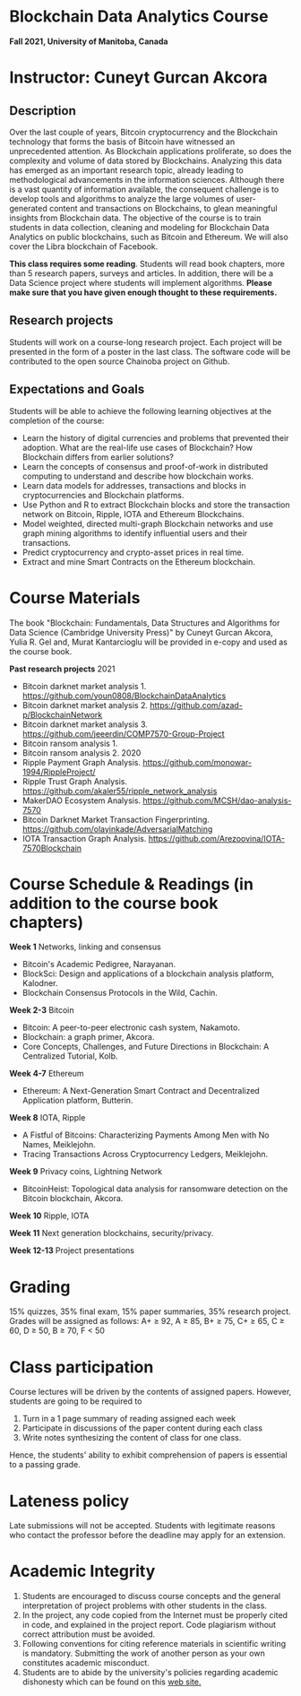 # **Blockchain Data Analytics Course**

**Fall 2021, University of Manitoba, Canada**


# Instructor: Cuneyt Gurcan Akcora 
 
 

## Description

Over the last couple of years, Bitcoin cryptocurrency and the Blockchain technology that forms the basis of Bitcoin have witnessed an unprecedented attention. As Blockchain applications proliferate, so does the complexity and volume of data stored by Blockchains. Analyzing this data has emerged as an important research topic, already leading to methodological advancements in the information sciences. Although there is a vast quantity of information available, the consequent challenge is to develop tools and algorithms to analyze the large volumes
of user-generated content and transactions on Blockchains, to glean meaningful insights from Blockchain data. The objective of the course is to train students in data collection, cleaning and modeling for Blockchain Data Analytics on public blockchains, such as Bitcoin and Ethereum. We will also cover the Libra blockchain of Facebook.

**This class requires some reading**. Students will read book chapters, more than 5 research papers, surveys and articles. In addition, there will be a Data Science project where students will implement algorithms. **Please make sure that you have given enough thought to these requirements.**

## Research projects

Students will work on a course-long research project. Each project will be presented in the form of a poster in the last class. The software code will be contributed to the open source Chainoba project on Github.


## Expectations and Goals

Students will be able to achieve the following learning objectives at the completion of the course:
* Learn the history of digital currencies and problems that prevented their adoption. What are the real-life use cases of Blockchain? How Blockchain differs from earlier solutions?
* Learn the concepts of consensus and proof-of-work in distributed computing to understand and describe how blockchain works.
* Learn data models for addresses, transactions and blocks in cryptocurrencies and Blockchain platforms.
* Use Python and R to extract Blockchain blocks and store the transaction network on Bitcoin, Ripple, IOTA and Ethereum Blockchains.
* Model weighted, directed multi-graph Blockchain networks and use graph mining algorithms to identify influential users and their transactions.
* Predict cryptocurrency and crypto-asset prices in real time.
* Extract and mine Smart Contracts on the Ethereum blockchain.


# Course Materials
 
The book &quot;Blockchain: Fundamentals, Data Structures and Algorithms for Data Science (Cambridge University Press)&quot; by Cuneyt Gurcan Akcora, Yulia R. Gel and, Murat Kantarcioglu will be provided in e-copy and used as the course book.

**Past research projects**
2021
* Bitcoin darknet market analysis 1. https://github.com/youn0808/BlockchainDataAnalytics
* Bitcoin darknet market analysis 2. https://github.com/azad-p/BlockchainNetwork
* Bitcoin darknet market analysis 3. https://github.com/jeeerdin/COMP7570-Group-Project
* Bitcoin ransom analysis 1. 
* Bitcoin ransom analysis 2. 
2020
* Ripple Payment Graph Analysis. https://github.com/monowar-1994/RippleProject/
* Ripple Trust Graph Analysis. https://github.com/akaler55/ripple_network_analysis
* MakerDAO Ecosystem Analysis. https://github.com/MCSH/dao-analysis-7570
* Bitcoin Darknet Market Transaction Fingerprinting. https://github.com/olayinkade/AdversarialMatching
* IOTA Transaction Graph Analysis. https://github.com/Arezoovina/IOTA-7570Blockchain


# Course Schedule & Readings (in addition to the course book chapters)
 
**Week 1** Networks, linking and consensus
- Bitcoin&#39;s Academic Pedigree, Narayanan.
- BlockSci: Design and applications of a blockchain analysis platform, Kalodner.
- Blockchain Consensus Protocols in the Wild, Cachin.
  
**Week 2-3** Bitcoin
- Bitcoin: A peer-to-peer electronic cash system, Nakamoto.
- Blockchain: a graph primer, Akcora.
- Core Concepts, Challenges, and Future Directions in Blockchain: A Centralized Tutorial, Kolb.
 
**Week 4-7** Ethereum
- Ethereum: A Next-Generation Smart Contract and Decentralized Application platform, Butterin.

**Week 8** IOTA, Ripple
- A Fistful of Bitcoins: Characterizing Payments Among Men with No Names, Meiklejohn.
- Tracing Transactions Across Cryptocurrency Ledgers, Meiklejohn.

**Week 9** Privacy coins, Lightning Network
- BitcoinHeist: Topological data analysis for ransomware detection on the Bitcoin blockchain, Akcora.

**Week 10** Ripple, IOTA

**Week 11** Next generation blockchains, security/privacy. 

**Week 12-13** Project presentations
 

 # Grading
15% quizzes, 35% final exam, 15% paper summaries, 35% research project.
Grades will be assigned as follows: A+ ≥ 92, A ≥ 85, B+ ≥ 75, C+ ≥ 65, C ≥ 60, D ≥ 50, B ≥ 70, F < 50


# Class participation
Course lectures will be driven by the contents of assigned papers. However, students are going to be required to 
1. Turn in a 1 page summary of reading assigned each week
2. Participate in discussions of the paper content during each class
3. Write notes synthesizing the content of class for one class.

Hence, the students' ability to exhibit comprehension of papers is essential to a passing grade.
 

# Lateness policy
Late submissions will not be accepted. Students with legitimate reasons who contact the professor
before the deadline may apply for an extension.


# Academic Integrity
1. Students are encouraged to discuss course concepts and the general interpretation of project problems with other students in the class.
2. In the project, any code copied from the Internet must be properly cited in code, and explained in the project report. Code plagiarism without correct attribution must be avoided.
3. Following conventions for citing reference materials in scientific writing is mandatory. Submitting the work of another person as your own constitutes academic misconduct.
4. Students are to abide by the university's policies regarding academic dishonesty which can be found on this [web site.](http://umanitoba.ca/student/resource/student_advocacy/academicintegrity/students/)
